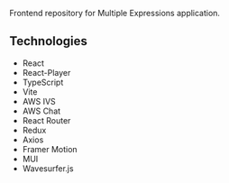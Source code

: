 Frontend repository for Multiple Expressions application.

## Technologies

- React
- React-Player
- TypeScript
- Vite
- AWS IVS
- AWS Chat
- React Router
- Redux
- Axios
- Framer Motion
- MUI
- Wavesurfer.js
